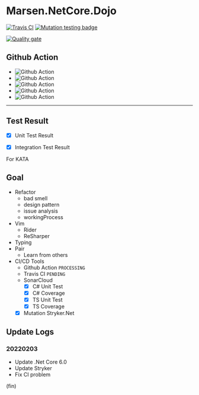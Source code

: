 # Marsen.NetCore.Dojo

[![Travis CI](https://travis-ci.com/marsen/Marsen.NetCore.Dojo.svg?branch=master)](https://travis-ci.com/marsen/Marsen.NetCore.Dojo) [![Mutation testing badge](https://img.shields.io/endpoint?style=flat&url=https%3A%2F%2Fbadge-api.stryker-mutator.io%2Fgithub.com%2Fmarsen%2FMarsen.NetCore.Dojo%2Fmaster)](https://dashboard.stryker-mutator.io/reports/github.com/marsen/Marsen.NetCore.Dojo/main#mutant)

[![Quality gate](https://sonarcloud.io/api/project_badges/quality_gate?project=Marsen.NetCore.Dojo)](https://sonarcloud.io/summary/new_code?id=Marsen.NetCore.Dojo)

## Github Action

- ![Github Action](https://github.com/marsen/Marsen.NetCore.Dojo/workflows/.NET%20Core/badge.svg)
- ![Github Action](https://github.com/marsen/Marsen.NetCore.Dojo/workflows/CodeQL/badge.svg)
- ![Github Action](https://github.com/marsen/Marsen.NetCore.Dojo/workflows/Sonar%20Cloud/badge.svg)
- ![Github Action](https://github.com/marsen/Marsen.NetCore.Dojo/workflows/Stryker%20.NET/badge.svg)
- ![Github Action](https://github.com/marsen/Marsen.NetCore.Dojo/workflows/TypeScript/badge.svg)

---

## Test Result

- [x] Unit Test Result

- [x] Integration Test Result

For KATA

## Goal

- Refactor
  - bad smell
  - design pattern
  - issue analysis
  - workingProcess
- Vim
  - Rider
  - ReSharper
- Typing
- Pair
  - Learn from others
- CI/CD Tools
  - Github Action `PROCESSING`
  - Travis CI `PENDING`
  - SonarCloud
    - [x] C# Unit Test
    - [x] C# Coverage
    - [x] TS Unit Test
    - [x] TS Coverage
  - [x] Mutation Stryker.Net

## Update Logs

### 20220203

- Update .Net Core 6.0
- Update Stryker
- Fix CI problem

(fin)
